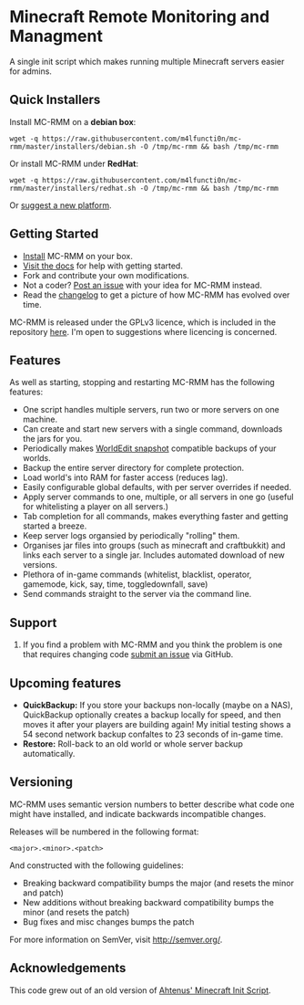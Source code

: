 # Minecraft Remote Monitoring and Managment


A single init script which makes running multiple Minecraft servers easier for admins.

## Quick Installers

Install MC-RMM on a **debian box**:

    wget -q https://raw.githubusercontent.com/m4lfuncti0n/mc-rmm/master/installers/debian.sh -O /tmp/mc-rmm && bash /tmp/mc-rmm

Or install MC-RMM under **RedHat**:

	wget -q https://raw.githubusercontent.com/m4lfuncti0n/mc-rmm/master/installers/redhat.sh -O /tmp/mc-rmm && bash /tmp/mc-rmm

Or [suggest a new platform][issues].

## Getting Started

* [Install][install] MC-RMM on your box.
* [Visit the docs][docs] for help with getting started.
* Fork and contribute your own modifications.
* Not a coder? [Post an issue][issues] with your idea for MC-RMM instead.
* Read the [changelog][changelog] to get a picture of how MC-RMM has evolved over time.

MC-RMM is released under the GPLv3 licence, which is included in the repository [here][licence]. I'm open to suggestions where licencing is concerned.

## Features

As well as starting, stopping and restarting MC-RMM has the following features:

* One script handles multiple servers, run two or more servers on one machine.
* Can create and start new servers with a single command, downloads the jars for you.
* Periodically makes [WorldEdit snapshot][we-snapshot] compatible backups of your worlds.
* Backup the entire server directory for complete protection.
* Load world's into RAM for faster access (reduces lag).
* Easily configurable global defaults, with per server overrides if needed.
* Apply server commands to one, multiple, or all servers in one go (useful for whitelisting a player on all servers.)
* Tab completion for all commands, makes everything faster and getting started a breeze.
* Keep server logs organsied by periodically "rolling" them.
* Organises jar files into groups (such as minecraft and craftbukkit) and links each server to a single jar. Includes automated download of new versions.
* Plethora of in-game commands (whitelist, blacklist, operator, gamemode, kick, say, time, toggledownfall, save)
* Send commands straight to the server via the command line.

## Support

1. If you find a problem with MC-RMM and you think the problem is one that requires changing code [submit an issue][issues] via GitHub.

## Upcoming features

* **QuickBackup:** If you store your backups non-locally (maybe on a NAS), QuickBackup optionally creates a backup locally for speed, and then moves it after your players are building again! My initial testing shows a 54 second network backup confaltes to 23 seconds of in-game time.
* **Restore:** Roll-back to an old world or whole server backup automatically.


## Versioning

MC-RMM uses semantic version numbers to better describe what code one might have installed, and indicate backwards incompatible changes.

Releases will be numbered in the following format:

`<major>.<minor>.<patch>`

And constructed with the following guidelines:

* Breaking backward compatibility bumps the major (and resets the minor and patch)
* New additions without breaking backward compatibility bumps the minor (and resets the patch)
* Bug fixes and misc changes bumps the patch

For more information on SemVer, visit http://semver.org/.


## Acknowledgements

This code grew out of an old version of [Ahtenus' Minecraft Init Script][ahtenus-minecraft-init].

[we-snapshot]: http://wiki.sk89q.com/wiki/WorldEdit/Snapshots
[ahtenus-minecraft-init]: https://github.com/Ahtenus/minecraft-init
[docs]: http://MC-RMMhq.com/docs/
[install]: http://MC-RMMhq.com/docs/installation.html
[changelog]: https://github.com/MC-RMMhq/MC-RMM/blob/master/CHANGELOG.markdown
[licence]: https://github.com/MC-RMMhq/MC-RMM/blob/master/LICENSE.markdown
[issues]: https://github.com/MC-RMMhq/MC-RMM/issues
